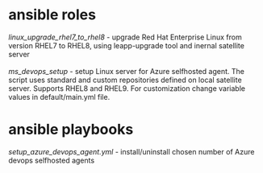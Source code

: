 # ansible roles
*linux_upgrade_rhel7_to_rhel8* - upgrade Red Hat Enterprise Linux from version RHEL7 to RHEL8, using leapp-upgrade tool and inernal satellite server <br />
<br />
*ms_devops_setup* - setup Linux server for Azure selfhosted agent. The script uses standard and custom repositories defined on local satellite server. Supports RHEL8 and RHEL9. For customization change variable values in default/main.yml file.

# ansible playbooks
*setup_azure_devops_agent.yml* - install/uninstall chosen number of Azure devops selfhosted agents
